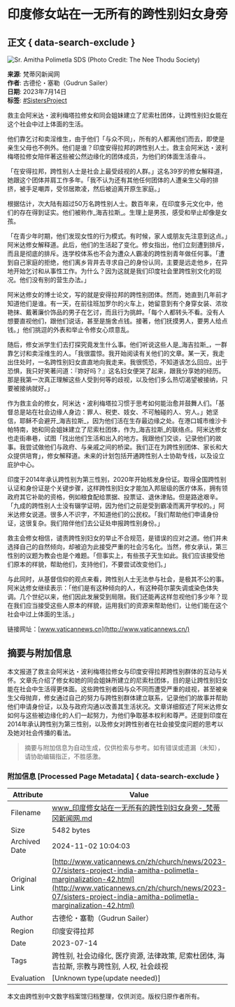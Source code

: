 # 印度修女站在一无所有的跨性别妇女身旁

## 正文 { data-search-exclude }


![Sr. Amitha Polimetla SDS (Photo Credit: The Nee Thodu Society)](https://www.vaticannews.cn/content/dam/vaticannews/multimedia/2023/07/08/Sr.-Amitha-Polimetla-SDS-Nee-Thodu-Society-pastorale-per-transgender-in-India_3.jpg/_jcr_content/renditions/cq5dam.thumbnail.cropped.750.422.jpeg)

**来源**: 梵蒂冈新闻网  
**作者**: 古德伦・塞勒（Gudrun Sailer）  
**日期**: 2023年7月14日  
**标签**: [#SistersProject](https://www.vaticannews.cn/zh/tag/sisters-project.html)  

救主会阿米达・波利梅塔拉修女和同会姐妹建立了尼索杜团体，让跨性别妇女能在这个社会中过上体面的生活。

他们靠乞讨和卖淫维生，由于他们「与众不同」，所有的人都离他们而去，即使是亲生父母也不例外。他们是谁？印度安得拉邦的跨性别人士。救主会阿米达・波利梅塔拉修女陪伴著这些被公然边缘化的团体成员，为他们的体面生活奋斗。

「在安得拉邦，跨性别人士是社会上最受歧视的人群。」这名39岁的修女解释道，她跟这个团体并肩工作多年。「我不认为还有其他任何团体的人遭亲生父母的排挤，被手足嘲弄，受邻居欺凌，然后被迫离开原生家庭。」

根据估计，次大陆有超过50万名跨性别人士。数百年来，在印度多元文化中，他们的存在得到证实。他们被称作_海吉拉斯_。生理上是男孩，感受和举止却像是女孩。

「在青少年时期，他们发现女性的行为模式。有时候，家人或朋友先注意到这点。」阿米达修女解释道。此后，他们的生活起了变化。修女指出，他们立刻遭到排斥，而且是彻底的排斥。连学校体系也不会为遭众人霸凌的跨性别青年做任何事。「遭到自己家庭的拒绝，他们离乡背井去寻求自己的身份认同，主要是远走他乡，在异地开始乞讨和从事性工作。为什么？因为这就是我们印度社会里跨性别文化的现况。他们没有别的营生办法。」

阿米达修女的博士论文，写的就是安得拉邦的跨性别团体。然而，她直到几年前才知道他们是谁。有一天，在前往班加罗尔的火车上，她留意到有个身穿女装、浓妆艳抹、戴著廉价饰品的男子在乞讨，而且行为挑衅。「每个人都转头不看。没有人想要直视他们，跟他们说话，甚至是施舍点钱。接著，他们抚摸男人，要男人给点钱。」他们挑逗的外表和举止令修女心烦意乱。

随后，修女派学生们去打探究竟发生什么事。他们听说这些人是_海吉拉斯_，一群靠乞讨和卖淫维生的人。「我很震惊。我开始阅读有关他们的文章。某一天，我走出住处时，一名跨性别妇女直直地向我走来。我很慌恐，不知道该怎么回应。出于恐惧，我只好笑著问道：『妳好吗？』这名妇女便哭了起来，跟我分享她的经历。那是我第一次真正理解这些人受到何等的歧视，以及他们多么热切渴望被接纳，只要被接纳就好。」

作为救主会的修女，阿米达・波利梅塔拉习惯于思考如何能治愈并鼓舞人们。「基督总是站在社会边缘人身边：罪人、税吏、妓女、不可触碰的人、穷人。」她坚信，耶稣不会避开_海吉拉斯_，因为他们活在生存最边缘之处。在港口城市维沙卡帕特南，她和同会姐妹建立了尼索杜团体，作为_海吉拉斯_的联络点。阿米达修女也走街串巷，试图「找出他们生活和出入的地方。我跟他们交谈，记录他们的故事。我尝试做他们与政府、与亲戚之间的桥梁。我们正在为跨性别团体、家长和大众提供培育」，修女解释道。未来的计划包括开通跨性别人士协助专线，以及设立庇护中心。

印度于2014年承认跨性别为第三性别，2020年开始核发身份证。取得全国跨性别认证和身份证是个关键步骤，这样跨性别妇女才能加入邦层级的医疗体系，拥有领政府其它补助的资格，例如粮食配给票据、投票证、退休津贴。但是路途艰辛。「九成的跨性别人士没有辍学证明，因为他们之前是受到霸凌而离开学校的。」阿米达修女说道。很多人不识字，不知道他们的公民权。「我们帮助他们申请身份证，这很复杂。我们陪伴他们去公证处申报跨性别身份。」

救主会修女相信，谴责跨性别妇女的举止不合规范，是错误的应对之道。他们并未选择自己的自然倾向，却被迫为此接受严重的社会污名化。当然，修女承认，第三性别的议题为教会也是个难题。「但事实上，有些孩子天生如此。我们应该接受他们原本的样貌，帮助他们，支持他们，不要尝试改变他们。」

与此同时，从基督信仰的观点来看，跨性别人士无法参与社会，是极其不公的事。阿米达修女继续表示：「他们是有这种倾向的人，有这种荷尔蒙失调或染色体失调。几个世纪以来，他们因此发展受到局限。我们还能再这样忽视他们多少年？现在我们应当接受这些人原本的样貌，运用我们的资源来帮助他们，让他们能在这个社会中过上体面的生活。」

链接网址：[www.vaticannews.cn](http://www.vaticannews.cn/)

## 摘要与附加信息

<!-- tcd_abstract -->
本文报道了救主会阿米达・波利梅塔拉修女与印度安得拉邦跨性别群体的互动与关怀。文章先介绍了修女和她的同会姐妹所建立的尼索杜团体，目的是让跨性别妇女能在社会中生活得更体面。这些跨性别者因与众不同而遭受严重的歧视，甚至被亲生父母抛弃，修女通过自己的努力与跨性别群体建立联系，记录他们的故事并帮助他们申请身份证，以及与政府沟通以改善其生活状况。文章详细叙述了阿米达修女如何与这些被边缘化的人们一起努力，为他们争取基本权利和尊严。还提到印度在2014年承认跨性别为第三性别，以及修女对跨性别者在社会接受度问题的思考以及她对社会传播的看法。
<!-- tcd_abstract_end -->

> 摘要与附加信息为自动生成，仅供检索与参考。如有错误或遗漏（未知），请协助编辑指正，不胜感激。

### 附加信息 [Processed Page Metadata] { data-search-exclude }

| Attribute       | Value                                  |
|-----------------|----------------------------------------|
| Filename        | www_印度修女站在一无所有的跨性别妇女身旁-_梵蒂冈新闻网.md                             |
| Size            | 5482 bytes                           |
| Archived Date   | 2024-11-02 10:04:03                             |
| Original Link   | [http://www.vaticannews.cn/zh/church/news/2023-07/sisters-project-india-amitha-polimetla-marginalization-42.html](http://www.vaticannews.cn/zh/church/news/2023-07/sisters-project-india-amitha-polimetla-marginalization-42.html)                       |
| Author          | 古德伦・塞勒（Gudrun Sailer）                               |
| Region          | 印度安得拉邦                               |
| Date            | 2023-07-14                                 |
| Tags            | 跨性别, 社会边缘化, 医疗资源, 法律政策, 尼索杜团体, 海吉拉斯, 宗教与跨性别, 人权, 社会歧视                                 |
| Evaluation            | [Unknown type(update needed)]                                 |
<!-- tcd_table_end -->

本文由跨性别中文数字档案馆归档整理，仅供浏览。版权归原作者所有。
